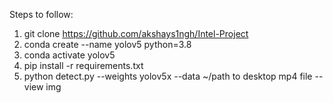 Steps to follow:
1) git clone https://github.com/akshays1ngh/Intel-Project
2) conda create --name yolov5 python=3.8
3) conda activate yolov5
4) pip install -r requirements.txt
5) python detect.py --weights yolov5x --data ~/path to desktop mp4 file --view img
